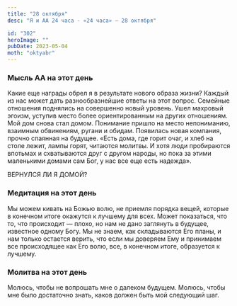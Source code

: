 ```yaml
---
title: "28 октября"
desc: "Я и АА 24 часа - «24 часа» — 28 октября"

id: "302"
heroImage: ""
pubDate: 2023-05-04
moth: "oktyabr"
---
```


### Мысль АА на этот день

Какие еще награды обрел я в результате нового образа жизни? Каждый из нас
может дать разнообразнейшие ответы на этот вопрос. Семейные отношения
поднялись на совершенно новый уровень. Ушел махровый эгоизм, уступив место
более ориентированным на других отношениям. Мой дом снова стал домом.
Понимание пришло на место непониманию, взаимным обвинениям, ругани и обидам.
Появилась новая компания, прочно спаянная на будущее. «Есть дома, где горит
очаг, и хлеб на столе лежит, лампы горят, читаются молитвы. И хотя люди
пробираются впотьмах и схватываются друг с другом народы, но пока за этими
маленькими домами сам Бог, у нас все еще есть надежда».

ВЕРНУЛСЯ ЛИ Я ДОМОЙ?

### Медитация на этот день

Мы можем кивать на Божью волю, не приемля порядка вещей, которые в конечном
итоге окажутся к лучшему для всех. Может показаться, что то, что происходит —
плохо, но нам не дано заглянуть в будущее, известное одному Богу. Мы не знаем,
как складываются Его планы, и нам только остается верить, что если мы доверяем
Ему и принимаем все происходящее как Его волю, все, в конечном итоге,
образуется к лучшему.

### Молитва на этот день

Молюсь, чтобы не вопрошать мне о далеком будущем. Молюсь, чтобы мне было
достаточно знать, каков должен быть мой следующий шаг.
